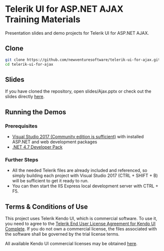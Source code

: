 # Telerik UI for ASP.NET AJAX Training Materials

Presentation slides and demo projects for Telerik UI for ASP.NET AJAX.

## Clone
```bash
git clone https://github.com/newventuresoftware/telerik-ui-for-ajax.git
cd telerik-ui-for-ajax
```

## Slides

If you have cloned the repository, open slides/Ajax.pptx or check out the slides directly [here](https://1drv.ms/p/s!Ag88TW7Y89tw9GNR02-O4a3xGtz3).

## Running the Demos

### Prerequisites

* [Visual Studio 2017 (Community edition is sufficient)](https://www.visualstudio.com/downloads/) with installed ASP.NET and web development packages
* [.NET 4.7 Developer Pack](https://www.microsoft.com/net/download/visual-studio-sdks)

### Further Steps

* All the needed Telerik files are already included and referenced, so simply building each project with Visual Studio 2017 (CTRL + SHIFT + B) will be sufficient to get it ready to run.
* You can then start the IIS Express local development server with CTRL + F5.

## Terms & Conditions of Use

This project uses Telerik Kendo UI, which is commercial software. To use it, you need to agree to the [Telerik End User License Agreement for Kendo UI Complete](https://www.telerik.com/purchase/license-agreement/kendo-ui). If you do not own a commercial license, the files associated with the software shall be governed by the trial license terms.

All available Kendo UI commercial licenses may be obtained [here](http://www.telerik.com/purchase/kendo-ui).